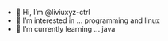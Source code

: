 - 👋 Hi, I’m @liviuxyz-ctrl
- 👀 I’m interested in ... programming and linux
- 🌱 I’m currently learning ... java 
